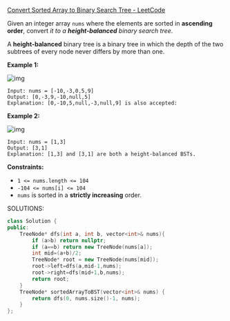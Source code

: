 [Convert Sorted Array to Binary Search Tree - LeetCode](https://leetcode.com/problems/convert-sorted-array-to-binary-search-tree/)

Given an integer array `nums` where the elements are sorted in **ascending order**, convert *it to a **height-balanced** binary search tree*.

A **height-balanced** binary tree is a binary tree in which the depth of the two subtrees of every node never differs by more than one.

 

**Example 1:**

![img](https://assets.leetcode.com/uploads/2021/02/18/btree1.jpg)

```
Input: nums = [-10,-3,0,5,9]
Output: [0,-3,9,-10,null,5]
Explanation: [0,-10,5,null,-3,null,9] is also accepted:
```

**Example 2:**

![img](https://assets.leetcode.com/uploads/2021/02/18/btree.jpg)

```
Input: nums = [1,3]
Output: [3,1]
Explanation: [1,3] and [3,1] are both a height-balanced BSTs.
```

 

**Constraints:**

- `1 <= nums.length <= 104`
- `-104 <= nums[i] <= 104`
- `nums` is sorted in a **strictly increasing** order.

SOLUTIONS:

```c++
class Solution {
public:
    TreeNode* dfs(int a, int b, vector<int>& nums){
        if (a>b) return nullptr;
        if (a==b) return new TreeNode(nums[a]);
        int mid=(a+b)/2;
        TreeNode* root = new TreeNode(nums[mid]);
        root->left=dfs(a,mid-1,nums);
        root->right=dfs(mid+1,b,nums);
        return root;
    }
    TreeNode* sortedArrayToBST(vector<int>& nums) {
        return dfs(0, nums.size()-1, nums);
    }
};
```

